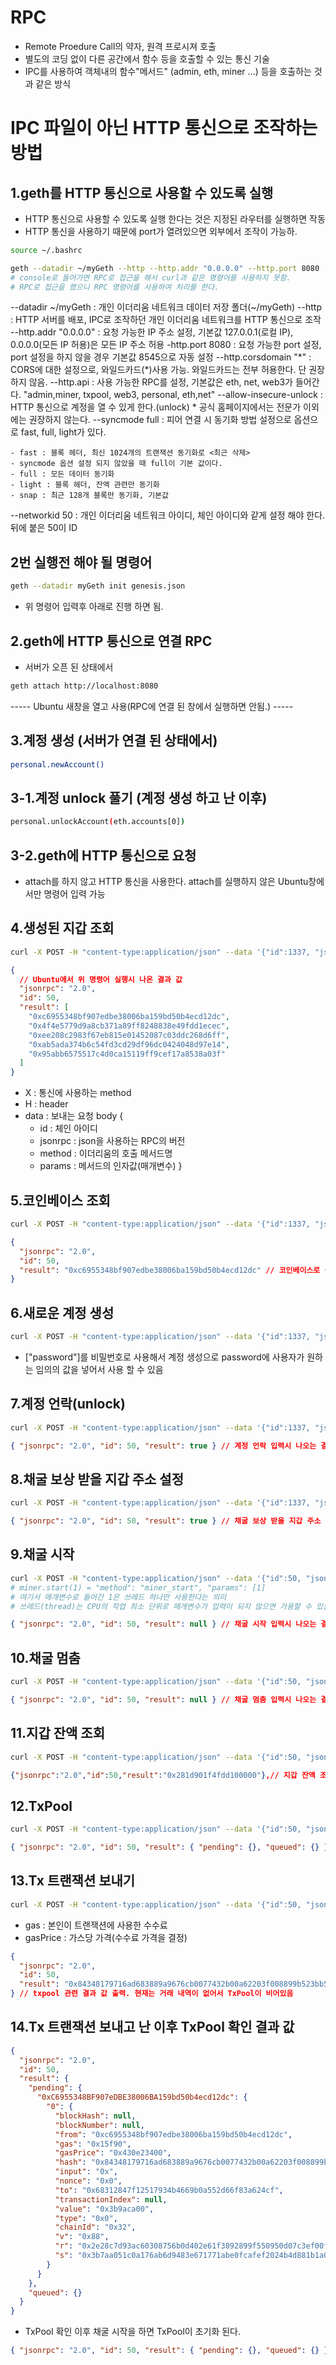 # RPC

- Remote Proedure Call의 약자, 원격 프로시져 호출
- 별도의 코딩 없이 다른 공간에서 함수 등을 호출할 수 있는 통신 기술
- IPC를 사용하여 객체내의 함수"메서드" (admin, eth, miner ...) 등을 호출하는 것과 같은 방식

# IPC 파일이 아닌 HTTP 통신으로 조작하는 방법

## 1.geth를 HTTP 통신으로 사용할 수 있도록 실행

- HTTP 통신으로 사용할 수 있도록 실행 한다는 것은 지정된 라우터를 실행하면 작동
- HTTP 통신을 사용하기 때문에 port가 열려있으면 외부에서 조작이 가능하.

```sh
source ~/.bashrc
```

```sh
geth --datadir ~/myGeth --http --http.addr "0.0.0.0" --http.port 8080 --http.corsdomain "*" --http.api "admin,miner,txpool,web3,personal,eth,net" --allow-insecure-unlock --syncmode full --networkid 50 console  # IPC 서버 오픈
# console로 들어가면 RPC로 접근을 해서 curl과 같은 명령어를 사용하지 못함.
# RPC로 접근을 했으니 RPC 명령어를 사용하여 처리를 한다.
```

--datadir ~/myGeth : 개인 이더리움 네트워크 데이터 저장 폴더(~/myGeth)
--http : HTTP 서버를 배포, IPC로 조작하던 개인 이더리움 네트워크를 HTTP 통신으로 조작
--http.addr "0.0.0.0" : 요청 가능한 IP 주소 설정, 기본값 127.0.0.1(로컬 IP), 0.0.0.0(모든 IP 허용)은 모든 IP 주소 허용
-http.port 8080 : 요청 가능한 port 설정, port 설정을 하지 않을 경우 기본값 8545으로 자동 설정
--http.corsdomain "\*" : CORS에 대한 설정으로, 와일드카드(\*)사용 가능. 와일드카드는 전부 허용한다. 단 권장하지 않음.
--http.api : 사용 가능한 RPC를 설정, 기본값은 eth, net, web3가 들어간다.
"admin,miner,
txpool,
web3,
personal,
eth,net"
--allow-insecure-unlock : HTTP 통신으로 계정을 열 수 있게 한다.(unlock) \* 공식 홈페이지에서는 전문가 이외에는 권장하지 않는다.
--syncmode full : 피어 연결 시 동기화 방법 설정으로 옵션으로 fast, full, light가 있다.

    - fast : 블록 헤더, 최신 1024개의 트랜잭션 동기화로 <최근 삭제>
    - syncmode 옵션 설정 되지 않았을 때 full이 기본 값이다.
    - full : 모든 데이터 동기화
    - light : 블록 헤더, 잔액 관련만 동기화
    - snap : 최근 128개 블록만 동기화, 기본값

--networkid 50 : 개인 이더리움 네트워크 아이디, 체인 아이디와 같게 설정 해야 한다. 뒤에 붙은 50이 ID

## 2번 실행전 해야 될 명령어

```sh
geth --datadir myGeth init genesis.json
```

- 위 명령어 입력후 아래로 진행 하면 됨.

## 2.geth에 HTTP 통신으로 연결 RPC

- 서버가 오픈 된 상태에서

```sh
geth attach http://localhost:8080
```

----- Ubuntu 새창을 열고 사용(RPC에 연결 된 창에서 실행하면 안됨.) -----

## 3.계정 생성 (서버가 연결 된 상태에서)

```sh
personal.newAccount()
```

## 3-1.계정 unlock 풀기 (계정 생성 하고 난 이후)

```sh
personal.unlockAccount(eth.accounts[0])
```

## 3-2.geth에 HTTP 통신으로 요청

- attach를 하지 않고 HTTP 통신을 사용한다. attach를 실행하지 않은 Ubuntu창에서만 명령어 입력 가능

## 4.생성된 지갑 조회

```sh
curl -X POST -H "content-type:application/json" --data '{"id":1337, "jsonrpc": "2.0", "method": "eth_accounts", "params": []}' http://127.0.0.1:8080 # 계정을 가져오기 위한 명령어  localhost 대신 http://15.165.160.40:8080를 사용 한 이유는 외부 ip를 이용하기 위해
```

```json
{
  // Ubuntu에서 위 명령어 실행시 나온 결과 값
  "jsonrpc": "2.0",
  "id": 50,
  "result": [
    "0xc6955348bf907edbe38006ba159bd50b4ecd12dc",
    "0x4f4e5779d9a8cb371a89ff8248838e49fdd1ecec",
    "0xee208c2983f67eb815e01452087c03ddc268d6ff",
    "0xab5ada374b6c54fd3cd29df96dc0424048d97e14",
    "0x95abb6575517c4d0ca15119ff9cef17a8538a03f"
  ]
}
```

- X : 통신에 사용하는 method
- H : header
- data : 보내는 요청 body {
  - id : 체인 아이디
  - jsonrpc : json을 사용하는 RPC의 버전
  - method : 이더리움의 호출 메서드명
  - params : 메서드의 인자값(매개변수)
    }

## 5.코인베이스 조회

```sh
curl -X POST -H "content-type:application/json" --data '{"id":1337, "jsonrpc": "2.0", "method": "eth_coinbase", "params": []}' http://localhost:8080
```

```json
{
  "jsonrpc": "2.0",
  "id": 50,
  "result": "0xc6955348bf907edbe38006ba159bd50b4ecd12dc" // 코인베이스로 설정된 지갑 주소 결과 값 나옴
}
```

## 6.새로운 계정 생성

```sh
curl -X POST -H "content-type:application/json" --data '{"id":1337, "jsonrpc": "2.0", "method": "personal_newAccount", "params": ["1234567890"]}' http://localhost:8080
```

- ["password"]를 비밀번호로 사용해서 계정 생성으로 password에 사용자가 원하는 임의의 값을 넣어서 사용 할 수 있음

## 7.계정 언락(unlock)

```sh
curl -X POST -H "content-type:application/json" --data '{"id":1337, "jsonrpc": "2.0", "method": "personal_unlockAccount", "params": ["0xB10424eD82893BeFF5584B26C479e9edC17D5981","1234567890"]}' http://localhost:8080 # params ["주소","입력한 10자리 비번"]
```

```json
{ "jsonrpc": "2.0", "id": 50, "result": true } // 계정 언락 입력시 나오는 결과 값
```

## 8.채굴 보상 받을 지갑 주소 설정

```sh
curl -X POST -H "content-type:application/json" --data '{"id":1337, "jsonrpc": "2.0", "method": "miner_setEtherbase", "params": ["0xbe732ec1c43215a62b551515dc8f4ee3d4a4d187"]}' http://localhost:8080 # method에서 miner_setEtherbase 중 _ 이것은 IPC에서 :와 같다.
```

```json
{ "jsonrpc": "2.0", "id": 50, "result": true } // 채굴 보상 받을 지갑 주소 설정 입력시 나오는 결과 값
```

## 9.채굴 시작

```sh
curl -X POST -H "content-type:application/json" --data '{"id":50, "jsonrpc": "2.0", "method": "miner_start", "params": [1]}' http://127.0.0.1:8080 # method에서 miner_setEtherbase 중 _ 이것은 IPC에서 :와 같다.
# miner.start(1) = "method": "miner_start", "params": [1]
# 여기서 매개변수로 들어간 1은 쓰레드 하나만 사용한다는 의미
# 쓰레드(thread)는 CPU의 작업 최소 단위로 매개변수가 입력이 되지 않으면 가용할 수 있는 모든 쓰레드를 사용하겠다는 의미
```

```json
{ "jsonrpc": "2.0", "id": 50, "result": null } // 채굴 시작 입력시 나오는 결과 값
```

## 10.채굴 멈춤

```sh
curl -X POST -H "content-type:application/json" --data '{"id":50, "jsonrpc": "2.0", "method": "miner_stop", "params": []}' http://127.0.0.1:8080 # method에서 miner_setEtherbase 중 _ 이것은 IPC에서 :와 같다.
```

```json
{ "jsonrpc": "2.0", "id": 50, "result": null } // 채굴 멈춤 입력시 나오는 결과 값
```

## 11.지갑 잔액 조회

```sh
curl -X POST -H "content-type:application/json" --data '{"id":50, "jsonrpc": "2.0", "method": "eth_getBalance", "params": ["0xc6955348bf907edbe38006ba159bd50b4ecd12dc", "latest"]}' http://localhost:8080 # method에서 miner_setEtherbase 중 _ 이것은 IPC에서 :와 같다.
```

```json
{"jsonrpc":"2.0","id":50,"result":"0x281d901f4fdd100000"},// 지갑 잔액 조회시 잔액 결과 값은 16진수로 받는다.
```

## 12.TxPool

```sh
curl -X POST -H "content-type:application/json" --data '{"id":50, "jsonrpc": "2.0", "method": "txpool_content"}' http://127.0.0.1:8080
```

```json
{ "jsonrpc": "2.0", "id": 50, "result": { "pending": {}, "queued": {} } } // txpool 관련 결과 값 출력. 현재는 거래 내역이 없어서 TxPool이 비어있음
```

## 13.Tx 트랜잭션 보내기

```sh
curl -X POST -H "content-type:application/json" --data '{"id":50, "jsonrpc": "2.0", "method": "eth_sendTransaction",  "params":[{"from":"0xc6955348bf907edbe38006ba159bd50b4ecd12dc","to":"0x68312847f12517934b4669b0a552d66f83a624cf","value":"0x3B9ACA00","gas":"0x15f90","gasPrice":"0x430e23400"}]}' http://127.0.0.1:8080
```

- gas : 본인이 트랜잭션에 사용한 수수료
- gasPrice : 가스당 가격(수수료 가격을 결정)

```json
{
  "jsonrpc": "2.0",
  "id": 50,
  "result": "0x84348179716ad683889a9676cb0077432b00a62203f008899b523bb5d0f5d1b3"
} // txpool 관련 결과 값 출력. 현재는 거래 내역이 없어서 TxPool이 비어있음
```

## 14.Tx 트랜잭션 보내고 난 이후 TxPool 확인 결과 값

```json
{
  "jsonrpc": "2.0",
  "id": 50,
  "result": {
    "pending": {
      "0xC6955348BF907eDBE38006BA159bd50b4ecd12dc": {
        "0": {
          "blockHash": null,
          "blockNumber": null,
          "from": "0xc6955348bf907edbe38006ba159bd50b4ecd12dc",
          "gas": "0x15f90",
          "gasPrice": "0x430e23400",
          "hash": "0x84348179716ad683889a9676cb0077432b00a62203f008899b523bb5d0f5d1b3",
          "input": "0x",
          "nonce": "0x0",
          "to": "0x68312847f12517934b4669b0a552d66f83a624cf",
          "transactionIndex": null,
          "value": "0x3b9aca00",
          "type": "0x0",
          "chainId": "0x32",
          "v": "0x88",
          "r": "0x2e28c7d93ac60308756b0d402e61f3892899f550950d07c3ef00f8f823a4d45b",
          "s": "0x3b7aa051c0a176ab6d9483e671771abe0fcafef2024b4d881b1a0e665aadd97c"
        }
      }
    },
    "queued": {}
  }
}
```

- TxPool 확인 이후 채굴 시작을 하면 TxPool이 초기화 된다.

```json
{ "jsonrpc": "2.0", "id": 50, "result": { "pending": {}, "queued": {} } } // txpool 관련 결과 값 출력. 현재는 거래 내역이 없어서 TxPool이 비어있음
```
